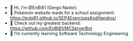 - 👋 Hi, I’m @EnBi81 (Gergo Nador)
- 👀 Pokemon website made for a school assignment: https://enbi81.github.io/SEP4ExercisesAndHandins/
- 👀 Check out my greatest backend: https://github.com/EnBi81/MCServerBot
- 🌱 I’m currently learning Software Technology Engineering
